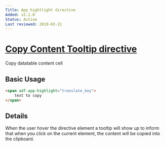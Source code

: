 ```yaml
---
Title: App hightlight directive
Added: v2.2.0
Status: Active
Last reviewed: 2019-03-21
---
```


# [Copy Content Tooltip directive](../../../lib/core/datatable/directives/app-highlight.directive.ts "Defined in app-highlight.directive.ts")

Copy datatable content cell

## Basic Usage

```html
<span adf-app-highlight="translate_key">
    text to copy
</span>
```

## Details

When the user hover the directive element a tooltip will show up to inform that when you click on the current element, the content will be copied into the clipboard.
